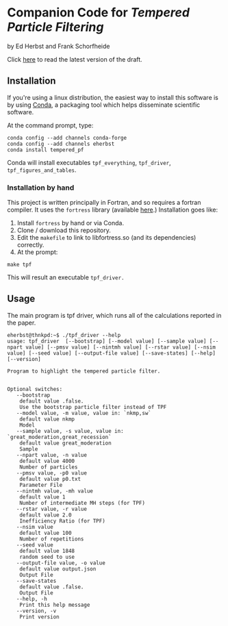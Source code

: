 Companion Code for _Tempered Particle Filtering_
================================================
by Ed Herbst and Frank Schorfheide

Click [here](http://sites.sas.upenn.edu/schorf/files/temperedparticlefilter_v9_0.pdf) to read the latest version of the draft.

Installation 
------------ 

If you're using a linux distribution, the easiest way to install this
software is by using [Conda](http://www.continuum.io/downloads), a
packaging tool which helps disseminate scientific software.

At the command prompt, type: 

```
conda config --add channels conda-forge 
conda config --add channels eherbst 
conda install tempered_pf
```

Conda will install executables `tpf_everything`, `tpf_driver`, `tpf_figures_and_tables`.

### Installation by hand

This project is written principally in Fortran, and so requires a
fortran compiler.  It uses the `fortress` library (available
[here](http://github.com/eph/fortress).)  Installation goes like:

1. Install `fortress` by hand or via Conda.
2. Clone / download this repository.
3. Edit the `makefile` to link to libfortress.so (and its dependencies) correctly. 
4. At the prompt:
```
make tpf
```

This will result an executable `tpf_driver.`


Usage 
----- 
The main program is tpf driver, which runs all of the calculations
reported in the paper.  

```
eherbst@thnkpd:~$ ./tpf_driver --help
usage: tpf_driver  [--bootstrap] [--model value] [--sample value] [--npart value] [--pmsv value] [--nintmh value] [--rstar value] [--nsim value] [--seed value] [--output-file value] [--save-states] [--help] [--version]

Program to highlight the tempered particle filter.


Optional switches:
   --bootstrap
    default value .false.
    Use the bootstrap particle filter instead of TPF
   --model value, -m value, value in: `nkmp,sw`
    default value nkmp
    Model
   --sample value, -s value, value in: `great_moderation,great_recession`
    default value great_moderation
    Sample
   --npart value, -n value
    default value 4000
    Number of particles
   --pmsv value, -p0 value
    default value p0.txt
    Parameter File
   --nintmh value, -mh value
    default value 1
    Number of intermediate MH steps (for TPF)
   --rstar value, -r value
    default value 2.0
    Inefficiency Ratio (for TPF)
   --nsim value
    default value 100
    Number of repetitions
   --seed value
    default value 1848
    random seed to use
   --output-file value, -o value
    default value output.json
    Output File
   --save-states
    default value .false.
    Output File
   --help, -h
    Print this help message
   --version, -v
    Print version
```


